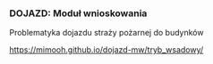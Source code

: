 ### DOJAZD: Moduł wnioskowania

Problematyka dojazdu straży pożarnej do budynków  

https://mimooh.github.io/dojazd-mw/tryb_wsadowy/

